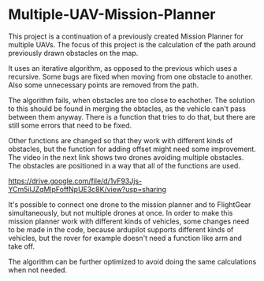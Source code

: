 # Multiple-UAV-Mission-Planner

This project is a continuation of a previously created Mission Planner for multiple UAVs. The focus of this project is the calculation
of the path around previously drawn obstacles on the map. 

It uses an iterative algorithm, as opposed to the previous which uses a recursive. Some bugs are fixed when moving from one obstacle to
another. Also some unnecessary points are removed from the path.

The algorithm fails, when obstacles are too close to eachother. The solution to this should be found in merging the obtacles, as the
vehicle can't pass between them anyway. There is a function that tries to do that, but there are still some errors that need to be
fixed.

Other functions are changed so that they work with different kinds of obstacles, but the function for adding offset might need some
improvement. The video in the next link shows two drones avoiding multiple obstacles. The obstacles are positioned in a way that
all of the functions are used.

https://drive.google.com/file/d/1vF93Jjs-YCm5ilJZqMlpFoffNpUE3c8K/view?usp=sharing

It's possible to connect one drone to the mission planner and to FlightGear simultaneously, but not multiple drones at once. In order
to make this mission planner work with different kinds of vehicles, some changes need to be made in the code, because ardupilot
supports different kinds of vehicles, but the rover for example doesn't need a function like arm and take off.

The algorithm can be further optimized to avoid doing the same calculations when not needed.
